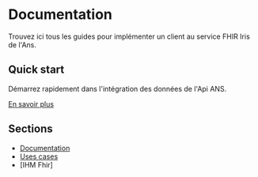 # Documentation

Trouvez ici tous les guides pour implémenter un client au service FHIR Iris de l'Ans.

## Quick start

Démarrez rapidement dans l'intégration des données de l'Api ANS. 

[En savoir plus](pages/quick-start/readme.md)

## Sections

* [Documentation](pages/documentation/index)
* [Uses cases](pages/use-cases/index)
* [IHM Fhir]






